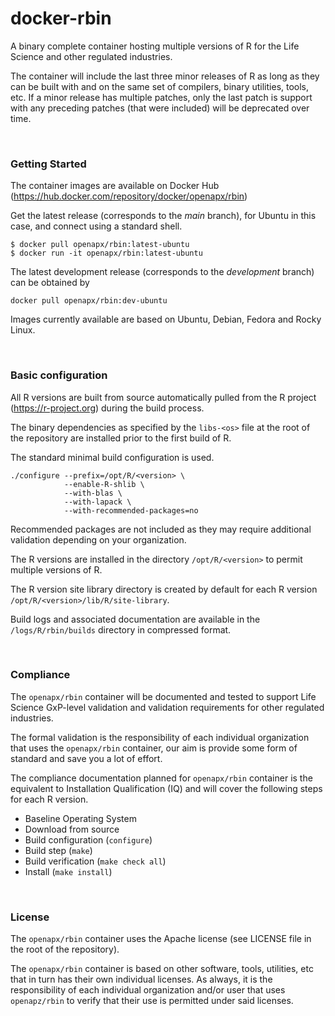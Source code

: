 # docker-rbin
A binary complete container hosting multiple versions of R for the Life Science and other regulated industries.

The container will include the last three minor releases of R as long as they can be built with and on the same set of compilers, binary utilities, tools, etc. If a minor release has multiple patches, only the last patch is support with any preceding patches (that were included) will be deprecated over time.

<br>

### Getting Started
The container images are available on Docker Hub (https://hub.docker.com/repository/docker/openapx/rbin) 

Get the latest release (corresponds to the *main* branch), for Ubuntu in this case, and connect using a standard shell.

```
$ docker pull openapx/rbin:latest-ubuntu
$ docker run -it openapx/rbin:latest-ubuntu
```

The latest development release (corresponds to the *development* branch) can be obtained by 
```
docker pull openapx/rbin:dev-ubuntu
```

Images currently available are based on Ubuntu, Debian, Fedora and Rocky Linux.


<br>

### Basic configuration
All R versions are built from source automatically pulled from the R project (https://r-project.org) during the build process.

The binary dependencies as specified by the `libs-<os>` file at the root of the repository are installed prior to the first build of R.

The standard minimal build configuration is used. 

```
./configure --prefix=/opt/R/<version> \
            --enable-R-shlib \
            --with-blas \
            --with-lapack \
            --with-recommended-packages=no
```

Recommended packages are not included as they may require additional validation depending on your organization.

The R versions are installed in the directory `/opt/R/<version>` to permit multiple versions of R.

The R version site library directory is created by default for each R version `/opt/R/<version>/lib/R/site-library`.

Build logs and associated documentation are available in the `/logs/R/rbin/builds` directory in compressed format.

<br>

### Compliance
The `openapx/rbin` container will be documented and tested to support Life Science GxP-level validation and validation requirements for other regulated industries. 

The formal validation is the responsibility of each individual organization that uses the `openapx/rbin` container, our aim is provide some form of standard and save you a lot of effort.

The compliance documentation planned for `openapx/rbin` container is the equivalent to Installation Qualification (IQ) and will cover the following steps for each R version.

- Baseline Operating System
- Download from source
- Build configuration (`configure`)
- Build step (`make`) 
- Build verification (`make check all`)
- Install (`make install`)

<br>

### License
The `openapx/rbin` container uses the Apache license (see LICENSE file in the root of the repository). 

The `openapx/rbin` container is based on other software, tools, utilities, etc that in turn has their own individual licenses. As always, it is the responsibility of each individual organization and/or user that uses `openapz/rbin` to verify that their use is permitted under said licenses.
